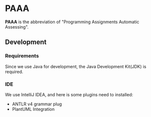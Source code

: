 # PAAA 

**PAAA** is the abbreviation of "Programming Assignments Automatic Assessing".

## Development

### Requirements
Since we use Java for development, the Java Development Kit(JDK) is required.

### IDE
We use IntelliJ IDEA, and here is some plugins need to installed:
* ANTLR v4 grammar plug
* PlantUML Integration 